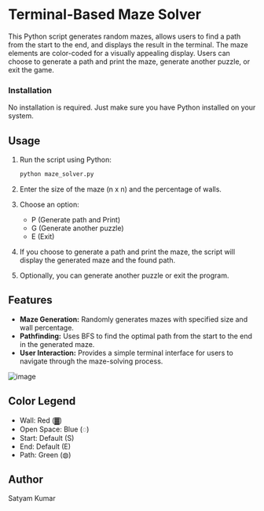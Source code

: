 # Terminal-Based Maze Solver

This Python script generates random mazes, allows users to find a path from the start to the end, and displays the result in the terminal. The maze elements are color-coded for a visually appealing display. Users can choose to generate a path and print the maze, generate another puzzle, or exit the game.

### Installation

No installation is required. Just make sure you have Python installed on your system.

## Usage

1. Run the script using Python:

   ```bash
   python maze_solver.py

2. Enter the size of the maze (n x n) and the percentage of walls.

3. Choose an option:
   - P (Generate path and Print)
   - G (Generate another puzzle)
   - E (Exit)

4. If you choose to generate a path and print the maze, the script will display the generated maze and the found path.

5. Optionally, you can generate another puzzle or exit the program.

## Features

- **Maze Generation:** Randomly generates mazes with specified size and wall percentage.
- **Pathfinding:** Uses BFS to find the optimal path from the start to the end in the generated maze.
- **User Interaction:** Provides a simple terminal interface for users to navigate through the maze-solving process.

![image](https://github.com/satyamkumar420/Terminal-Based-Maze-Solver/assets/98641231/39c12837-fc23-414d-a4cb-f7a28511539f)

## Color Legend
- Wall: Red (▓)
- Open Space: Blue (◌)
- Start: Default (S)
- End: Default (E)
- Path: Green (◍)

## Author
Satyam Kumar

